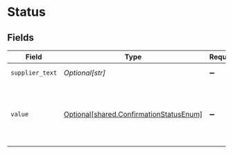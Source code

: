# Status


## Fields

| Field                                                                                    | Type                                                                                     | Required                                                                                 | Description                                                                              | Example                                                                                  |
| ---------------------------------------------------------------------------------------- | ---------------------------------------------------------------------------------------- | ---------------------------------------------------------------------------------------- | ---------------------------------------------------------------------------------------- | ---------------------------------------------------------------------------------------- |
| `supplier_text`                                                                          | *Optional[str]*                                                                          | :heavy_minus_sign:                                                                       | Supplier status text                                                                     | Active/In-active                                                                         |
| `value`                                                                                  | [Optional[shared.ConfirmationStatusEnum]](../../models/shared/confirmationstatusenum.md) | :heavy_minus_sign:                                                                       | Status returned in a response for a two or more phase commitment process                 |                                                                                          |